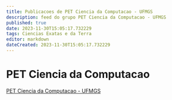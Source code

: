 ```yaml
---
title: Publicacoes de PET Ciencia da Computacao - UFMGS 
description: feed do grupo PET Ciencia da Computacao - UFMGS
published: true
date: 2023-11-30T15:05:17.732229
tags: Ciencias Exatas e da Terra
editor: markdown
dateCreated: 2023-11-30T15:05:17.732229
---
```


# PET Ciencia da Computacao
[PET Ciencia da Computacao - UFMGS](/grupo/195PETCienciadaComputacaoUFMGS)